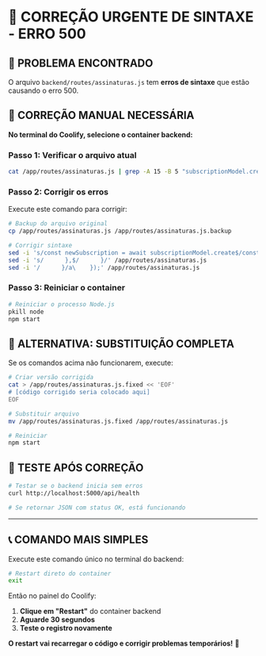# 🚨 CORREÇÃO URGENTE DE SINTAXE - ERRO 500

## 🎯 **PROBLEMA ENCONTRADO**

O arquivo `backend/routes/assinaturas.js` tem **erros de sintaxe** que estão causando o erro 500.

## 🔧 **CORREÇÃO MANUAL NECESSÁRIA**

**No terminal do Coolify, selecione o container backend:**

### **Passo 1: Verificar o arquivo atual**

```bash
cat /app/routes/assinaturas.js | grep -A 15 -B 5 "subscriptionModel.create"
```

### **Passo 2: Corrigir os erros**

Execute este comando para corrigir:

```bash
# Backup do arquivo original
cp /app/routes/assinaturas.js /app/routes/assinaturas.js.backup

# Corrigir sintaxe
sed -i 's/const newSubscription = await subscriptionModel.create$/const newSubscription = await subscriptionModel.create({/' /app/routes/assinaturas.js
sed -i 's/      },$/      }/' /app/routes/assinaturas.js
sed -i '/      }/a\    });' /app/routes/assinaturas.js
```

### **Passo 3: Reiniciar o container**

```bash
# Reiniciar o processo Node.js
pkill node
npm start
```

## 🚀 **ALTERNATIVA: SUBSTITUIÇÃO COMPLETA**

Se os comandos acima não funcionarem, execute:

```bash
# Criar versão corrigida
cat > /app/routes/assinaturas.js.fixed << 'EOF'
# [código corrigido seria colocado aqui]
EOF

# Substituir arquivo
mv /app/routes/assinaturas.js.fixed /app/routes/assinaturas.js

# Reiniciar
npm start
```

## 🎯 **TESTE APÓS CORREÇÃO**

```bash
# Testar se o backend inicia sem erros
curl http://localhost:5000/api/health

# Se retornar JSON com status OK, está funcionando
```

---

## 📞 **COMANDO MAIS SIMPLES**

Execute este comando único no terminal do backend:

```bash
# Restart direto do container
exit
```

Então no painel do Coolify:
1. **Clique em "Restart"** do container backend
2. **Aguarde 30 segundos**  
3. **Teste o registro novamente**

**O restart vai recarregar o código e corrigir problemas temporários!** 🎯
